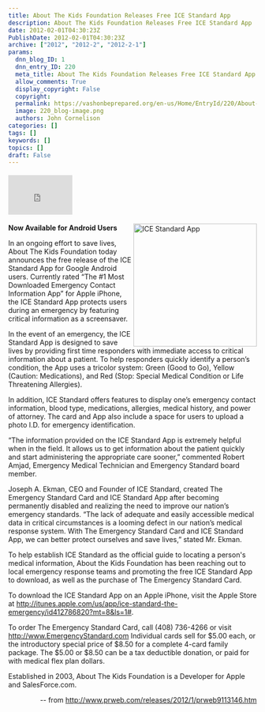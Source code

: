 ```yaml
---
title: About The Kids Foundation Releases Free ICE Standard App
description: About The Kids Foundation Releases Free ICE Standard App
date: 2012-02-01T04:30:23Z
PublishDate: 2012-02-01T04:30:23Z
archive: ["2012", "2012-2", "2012-2-1"]
params:
  dnn_blog_ID: 1
  dnn_entry_ID: 220
  meta_title: About The Kids Foundation Releases Free ICE Standard App
  allow_comments: True
  display_copyright: False
  copyright:
  permalink: https://vashonbeprepared.org/en-us/Home/EntryId/220/About-The-Kids-Foundation-Releases-Free-ICE-Standard-App
  image: 220_blog-image.png
  authors: John Cornelison
categories: []
tags: []
keywords: []
topics: []
draft: False
---
```


<div class="wlWriterHeaderFooter" style="float:none; margin:0px; padding:4px 0px 4px 0px;"><iframe src="http://www.facebook.com/widgets/like.php?href=http://vashoneoc.org/Blogs/VashonPreparedness/tabid/164/EntryId/220/About-The-Kids-Foundation-Releases-Free-ICE-Standard-App.aspx" scrolling="no" frameborder="0" style="border:none; width:130px; height:80px"></iframe></div><p><img style="display: inline; float: right" alt="ICE Standard App" align="right" src="http://ww1.prweb.com/prfiles/2012/01/16/9113146/gI_117767_Logo ES.jpg" width="250" height="249" /></p>  <p><strong>Now Available for Android Users</strong></p>  <p>In an ongoing effort to save lives, About The Kids Foundation today announces the free release of the ICE Standard App for Google Android users. Currently rated “The #1 Most Downloaded Emergency Contact Information App” for Apple iPhone, the ICE Standard App protects users during an emergency by featuring critical information as a screensaver.</p>  <p>In the event of an emergency, the ICE Standard App is designed to save lives by providing first time responders with immediate access to critical information about a patient. To help responders quickly identify a person’s condition, the App uses a tricolor system: Green (Good to Go), Yellow (Caution: Medications), and Red (Stop: Special Medical Condition or Life Threatening Allergies). </p>  <p>In addition, ICE Standard offers features to display one’s emergency contact information, blood type, medications, allergies, medical history, and power of attorney. The card and App also include a space for users to upload a photo I.D. for emergency identification.</p>  <p>“The information provided on the ICE Standard App is extremely helpful when in the field. It allows us to get information about the patient quickly and start administering the appropriate care sooner,” commented Robert Amjad, Emergency Medical Technician and Emergency Standard board member.</p>  <p>Joseph A. Ekman, CEO and Founder of ICE Standard, created The Emergency Standard Card and ICE Standard App after becoming permanently disabled and realizing the need to improve our nation’s emergency standards. “The lack of adequate and easily accessible medical data in critical circumstances is a looming defect in our nation’s medical response system. With The Emergency Standard Card and ICE Standard App, we can better protect ourselves and save lives,” stated Mr. Ekman.</p>  <p>To help establish ICE Standard as the official guide to locating a person's medical information, About the Kids Foundation has been reaching out to local emergency response teams and promoting the free ICE Standard App to download, as well as the purchase of The Emergency Standard Card. </p>  <p>To download the ICE Standard App on an Apple iPhone, visit the Apple Store at <a href="http://itunes.apple.com/us/app/ice-standard-the-emergency/id412786820?mt=8&amp;ls=1#">http://itunes.apple.com/us/app/ice-standard-the-emergency/id412786820?mt=8&amp;ls=1#</a>. </p>  <p>To order The Emergency Standard Card, call (408) 736-4266 or visit <a href="http://www.EmergencyStandard.com">http://www.EmergencyStandard.com</a> Individual cards sell for $5.00 each, or the introductory special price of $8.50 for a complete 4-card family package. The $5.00 or $8.50 can be a tax deductible donation, or paid for with medical flex plan dollars. </p>  <p>Established in 2003, About The Kids Foundation is a Developer for Apple and SalesForce.com.</p>  <p align="right">-- from <a title="http://www.prweb.com/releases/2012/1/prweb9113146.htm" href="http://www.prweb.com/releases/2012/1/prweb9113146.htm">http://www.prweb.com/releases/2012/1/prweb9113146.htm</a></p>
